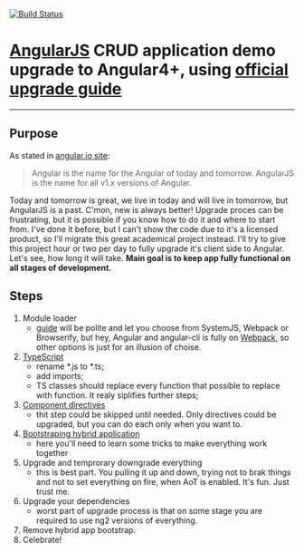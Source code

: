 [![Build Status](https://secure.travis-ci.org/angular-app/angular-app.png)](http://travis-ci.org/angular-app/angular-app)

# [AngularJS](http://www.angularjs.org/) CRUD application demo upgrade to Angular4+, using [official upgrade guide](https://angular.io/guide/upgrade)

***

## Purpose

As stated in [angular.io site](https://angular.io/guide/upgrade):
> Angular is the name for the Angular of today and tomorrow. AngularJS is the name for all v1.x versions of Angular.

Today and tomorrow is great, we live in today and will live in tomorrow, but AngularJS is a past. C'mon, new is always better!
Upgrade proces can be frustrating, but it is possible if you know how to do it and where to start from. I've done it before, but I can't show the code due to it's a licensed product, so I'll migrate this great academical project instead.
I'll try to give this project hour or two per day to fully upgrade it's client side to Angular. Let's see, how long it will take. **Main goal is to keep app fully functional on all stages of development.**

## Steps

1. Module loader
    - [guide](https://angular.io/guide/upgrade#using-a-module-loader) will be polite and let you choose from SystemJS, Webpack or Browserify, but hey, Angular and angular-cli is fully on [Webpack](http://webpack.github.io/), so other options is just for an illusion of choise.
2. [TypeScript](https://angular.io/guide/upgrade#migrating-to-typescript)
    - rename *.js to *.ts;
    - add imports;
    - TS classes should replace every function that possible to replace with function. It realy siplifies further steps;
3. [Component directives](https://angular.io/guide/upgrade#using-component-directives)
    - thit step could be skipped until needed. Only directives could be upgraded, but you can do each only when you want to.
4. [Bootstraping hybrid application](https://angular.io/guide/upgrade#bootstrapping-hybrid-applications)
    - here you'll need to learn some tricks to make everything work together
5. Upgrade and temprorary downgrade everything
    - this is best part. You pulling it up and down, trying not to brak things and not to set everything on fire, when AoT is enabled. It's fun. Just trust me.
6. Upgrade your dependencies
    - worst part of upgrade process is that on some stage you are required to use ng2 versions of everything.
7. Remove hybrid app bootstrap.
8. Celebrate!